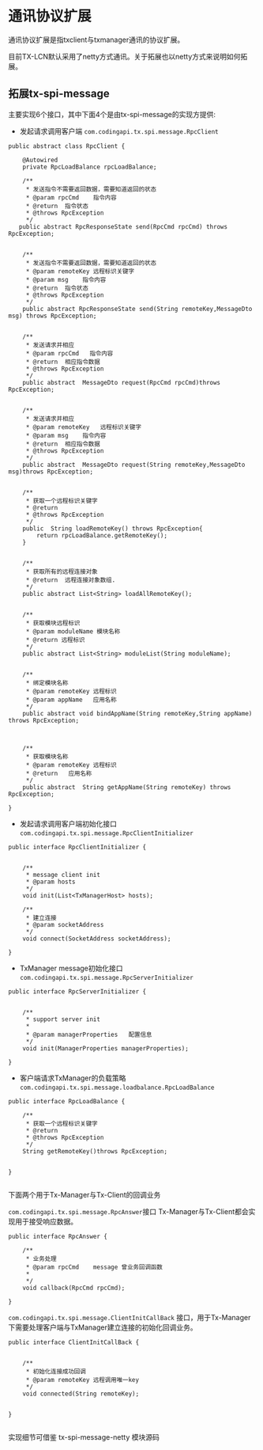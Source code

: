 # 通讯协议扩展

通讯协议扩展是指txclient与txmanager通讯的协议扩展。

目前TX-LCN默认采用了netty方式通讯。关于拓展也以netty方式来说明如何拓展。


## 拓展tx-spi-message

主要实现6个接口，其中下面4个是由tx-spi-message的实现方提供:

* 发起请求调用客户端 `com.codingapi.tx.spi.message.RpcClient`

```
public abstract class RpcClient {

    @Autowired
    private RpcLoadBalance rpcLoadBalance;

    /**
     * 发送指令不需要返回数据，需要知道返回的状态
     * @param rpcCmd    指令内容
     * @return  指令状态
     * @throws RpcException
     */
   public abstract RpcResponseState send(RpcCmd rpcCmd) throws RpcException;


    /**
     * 发送指令不需要返回数据，需要知道返回的状态
     * @param remoteKey 远程标识关键字
     * @param msg    指令内容
     * @return  指令状态
     * @throws RpcException
     */
    public abstract RpcResponseState send(String remoteKey,MessageDto msg) throws RpcException;


    /**
     * 发送请求并相应
     * @param rpcCmd   指令内容
     * @return  相应指令数据
     * @throws RpcException
     */
    public abstract  MessageDto request(RpcCmd rpcCmd)throws RpcException;


    /**
     * 发送请求并相应
     * @param remoteKey   远程标识关键字
     * @param msg    指令内容
     * @return  相应指令数据
     * @throws RpcException
     */
    public abstract  MessageDto request(String remoteKey,MessageDto msg)throws RpcException;


    /**
     * 获取一个远程标识关键字
     * @return
     * @throws RpcException
     */
    public  String loadRemoteKey() throws RpcException{
        return rpcLoadBalance.getRemoteKey();
    }


    /**
     * 获取所有的远程连接对象
     * @return  远程连接对象数组.
     */
    public abstract List<String> loadAllRemoteKey();


    /**
     * 获取模块远程标识
     * @param moduleName 模块名称
     * @return 远程标识
     */
    public abstract List<String> moduleList(String moduleName);


    /**
     * 绑定模块名称
     * @param remoteKey 远程标识
     * @param appName   应用名称
     */
    public abstract void bindAppName(String remoteKey,String appName) throws RpcException;



    /**
     * 获取模块名称
     * @param remoteKey 远程标识
     * @return   应用名称
     */
    public abstract  String getAppName(String remoteKey) throws RpcException;

}
```

* 发起请求调用客户端初始化接口 `com.codingapi.tx.spi.message.RpcClientInitializer` 

```
public interface RpcClientInitializer {


    /**
     * message client init
     * @param hosts
     */
    void init(List<TxManagerHost> hosts);

    /**
     * 建立连接
     * @param socketAddress
     */
    void connect(SocketAddress socketAddress);

}

```

* TxManager message初始化接口 `com.codingapi.tx.spi.message.RpcServerInitializer`

```
public interface RpcServerInitializer {


    /**
     * support server init
     *
     * @param managerProperties   配置信息
     */
    void init(ManagerProperties managerProperties);

}

```

* 客户端请求TxManager的负载策略 `com.codingapi.tx.spi.message.loadbalance.RpcLoadBalance`

```
public interface RpcLoadBalance {

    /**
     * 获取一个远程标识关键字
     * @return
     * @throws RpcException
     */
    String getRemoteKey()throws RpcException;


}


```

下面两个用于Tx-Manager与Tx-Client的回调业务

`com.codingapi.tx.spi.message.RpcAnswer`接口 Tx-Manager与Tx-Client都会实现用于接受响应数据。


```
public interface RpcAnswer {

    /**
     * 业务处理
     * @param rpcCmd    message 曾业务回调函数
     *
     */
    void callback(RpcCmd rpcCmd);

}

```

`com.codingapi.tx.spi.message.ClientInitCallBack` 接口，用于Tx-Manager下需要处理客户端与TxManager建立连接的初始化回调业务。


```
public interface ClientInitCallBack {


    /**
     * 初始化连接成功回调
     * @param remoteKey 远程调用唯一key
     */
    void connected(String remoteKey);


}


```


实现细节可借鉴 tx-spi-message-netty 模块源码


